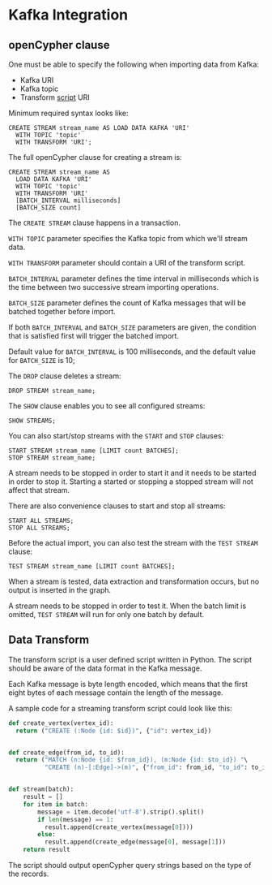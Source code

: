 # Kafka Integration

## openCypher clause

One must be able to specify the following when importing data from Kafka:

* Kafka URI
* Kafka topic
* Transform [script](transform.md) URI


Minimum required syntax looks like:
```opencypher
CREATE STREAM stream_name AS LOAD DATA KAFKA 'URI'
  WITH TOPIC 'topic'
  WITH TRANSFORM 'URI';
```


The full openCypher clause for creating a stream is:
```opencypher
CREATE STREAM stream_name AS
  LOAD DATA KAFKA 'URI'
  WITH TOPIC 'topic'
  WITH TRANSFORM 'URI'
  [BATCH_INTERVAL milliseconds]
  [BATCH_SIZE count]
```
The `CREATE STREAM` clause happens in a transaction.

`WITH TOPIC` parameter specifies the Kafka topic from which we'll stream
data.

`WITH TRANSFORM` parameter should contain a URI of the transform script.

`BATCH_INTERVAL` parameter defines the time interval in milliseconds
which is the time between two successive stream importing operations.

`BATCH_SIZE` parameter defines the count of Kafka messages that will be
batched together before import.

If both `BATCH_INTERVAL` and `BATCH_SIZE` parameters are given, the condition
that is satisfied first will trigger the batched import.

Default value for `BATCH_INTERVAL` is 100 milliseconds, and the default value
for `BATCH_SIZE` is 10;

The `DROP` clause deletes a stream:
```opencypher
DROP STREAM stream_name;
```

The `SHOW` clause enables you to see all configured streams:
```opencypher
SHOW STREAMS;
```

You can also start/stop streams with the `START` and `STOP` clauses:
```opencypher
START STREAM stream_name [LIMIT count BATCHES];
STOP STREAM stream_name;
```
A stream needs to be stopped in order to start it and it needs to be started in
order to stop it. Starting a started or stopping a stopped stream will not
affect that stream.

There are also convenience clauses to start and stop all streams:
```opencypher
START ALL STREAMS;
STOP ALL STREAMS;
```

Before the actual import, you can also test the stream with the `TEST
STREAM` clause:
```opencypher
TEST STREAM stream_name [LIMIT count BATCHES];
```
When a stream is tested, data extraction and transformation occurs, but no
output is inserted in the graph.

A stream needs to be stopped in order to test it. When the batch limit is
omitted, `TEST STREAM` will run for only one batch by default.

## Data Transform

The transform script is a user defined script written in Python.  The script
should be aware of the data format in the Kafka message.

Each Kafka message is byte length encoded, which means that the first eight
bytes of each message contain the length of the message.

A sample code for a streaming transform script could look like this:

```python
def create_vertex(vertex_id):
  return ("CREATE (:Node {id: $id})", {"id": vertex_id})


def create_edge(from_id, to_id):
  return ("MATCH (n:Node {id: $from_id}), (m:Node {id: $to_id}) "\
          "CREATE (n)-[:Edge]->(m)", {"from_id": from_id, "to_id": to_id})


def stream(batch):
    result = []
    for item in batch:
        message = item.decode('utf-8').strip().split()
        if len(message) == 1:
          result.append(create_vertex(message[0])))
        else:
          result.append(create_edge(message[0], message[1]))
    return result

```

The script should output openCypher query strings based on the type of the
records.
